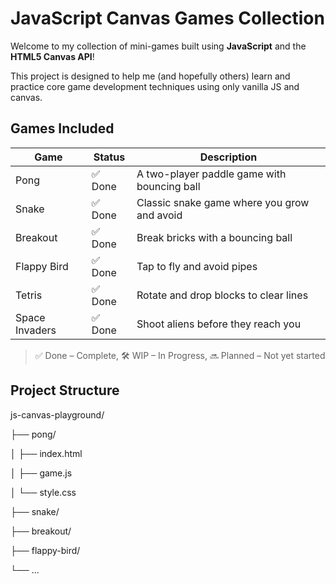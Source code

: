 # JavaScript Canvas Games Collection

Welcome to my collection of mini-games built using **JavaScript** and the **HTML5 Canvas API**!

This project is designed to help me (and hopefully others) learn and practice core game development techniques using only vanilla JS and canvas.

## Games Included

| Game           | Status  | Description                                 |
| -------------- | ------- | ------------------------------------------- |
| Pong           | ✅ Done | A two-player paddle game with bouncing ball |
| Snake          | ✅ Done | Classic snake game where you grow and avoid |
| Breakout       | ✅ Done | Break bricks with a bouncing ball           |
| Flappy Bird    | ✅ Done | Tap to fly and avoid pipes                  |
| Tetris         | ✅ Done | Rotate and drop blocks to clear lines       |
| Space Invaders | ✅ Done | Shoot aliens before they reach you          |

> ✅ Done – Complete, 🛠️ WIP – In Progress, 🔜 Planned – Not yet started

## Project Structure

js-canvas-playground/

├── pong/

│ ├── index.html

│ ├── game.js

│ └── style.css

├── snake/

├── breakout/

├── flappy-bird/

└── ...
